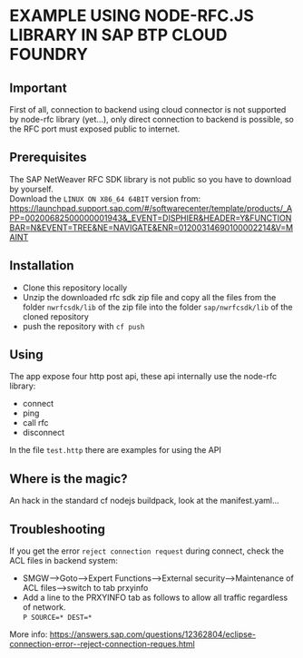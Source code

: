 # EXAMPLE USING NODE-RFC.JS LIBRARY IN SAP BTP CLOUD FOUNDRY

## Important
First of all, connection to backend using cloud connector is not supported by node-rfc library (yet...), only direct connection to backend is possible, so the RFC port must exposed public to internet.

## Prerequisites
The SAP NetWeaver RFC SDK library is not public so you have to download by yourself.  
Download the `LINUX ON X86_64 64BIT` version from:
https://launchpad.support.sap.com/#/softwarecenter/template/products/_APP=00200682500000001943&_EVENT=DISPHIER&HEADER=Y&FUNCTIONBAR=N&EVENT=TREE&NE=NAVIGATE&ENR=01200314690100002214&V=MAINT

## Installation
- Clone this repository locally
- Unzip the downloaded rfc sdk zip file and copy all the files from the folder `nwrfcsdk/lib` of the zip file into the folder `sap/nwrfcsdk/lib` of the cloned repository
- push the repository with `cf push`

## Using
The app expose four http post api, these api internally use the node-rfc library:
- connect
- ping
- call rfc
- disconnect

In the file `test.http` there are examples for using the API

## Where is the magic?
An hack in the standard cf nodejs buildpack, look at the manifest.yaml...

## Troubleshooting
If you get the error `reject connection request` during connect, check the ACL files in backend system:  
- SMGW-->Goto-->Expert Functions-->External security-->Maintenance of ACL files-->switch to tab prxyinfo  
- Add a line to the PRXYINFO tab as follows to allow all traffic regardless of network.  
`P SOURCE=* DEST=*`

More info:
https://answers.sap.com/questions/12362804/eclipse-connection-error--reject-connection-reques.html
